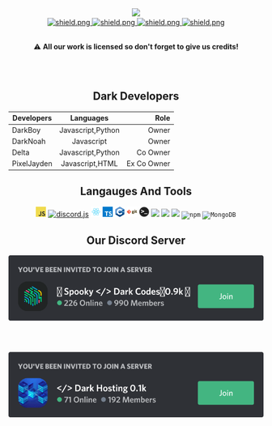   <center><a href="https://discord.com/assets/ef555bf639a11bd65ae3065263788bba.png"><img src="https://discord.com/assets/ef555bf639a11bd65ae3065263788bba.png"></a></center>

 <div align=center>

  <a href="https://discord.gg/SaGJ8hz">
    <img src="https://discordapp.com/api/guilds/733807204938940447/widget.png?style=shield" alt="shield.png">
  </a>
 
 <a href="https://github.com/TeamDarkDevs">
    <img src="https://img.shields.io/badge/discord.js-v12.3.1-blue.svg?logo=npm" alt="shield.png">
  </a>
  
  
  <a href="https://github.com/TeamDarkDevs/DarkDevelopers/LISENCE">
    <img src="https://img.shields.io/badge/license-GNU%20GPL%20v3-green" alt="shield.png">
  </a>
  
    
  <a href="https://github.com/TeamDarkDevs/DarkDevelopers">
    <img src="https://visitors-badge.glitch.me/badge?page_id=TeamDarkDevs.TeamDarkDevs" alt="shield.png">
  </a>
  
  
<br>
<br>

 :warning: **All our work is licensed so don't forget to give us credits!**

<br><br>

## Dark Developers 

| Developers    | Languages         | Role        |
| ------------- |:-----------------:| -----------:|
| DarkBoy       | Javascript,Python | Owner       |
| DarkNoah      | Javascript        | Owner       |
| Delta         | Javascript,Python | Co Owner    |
| PixelJayden   | Javascript,HTML   | Ex Co Owner |

## Langauges And Tools


<code><img height="20" src="https://raw.githubusercontent.com/github/explore/80688e429a7d4ef2fca1e82350fe8e3517d3494d/topics/javascript/javascript.png"></code>
<a href="https://discord.js.org"><img src="https://cdn.discordapp.com/attachments/740865034887888996/740865173065170994/logo-square.png" width="20" alt="discord.js" /></a>
<code><img height="20" src="https://raw.githubusercontent.com/github/explore/80688e429a7d4ef2fca1e82350fe8e3517d3494d/topics/react/react.png"></code>
<code><img height="20" src="https://raw.githubusercontent.com/github/explore/80688e429a7d4ef2fca1e82350fe8e3517d3494d/topics/typescript/typescript.png"></code>
<code><img height="20" src="https://raw.githubusercontent.com/github/explore/80688e429a7d4ef2fca1e82350fe8e3517d3494d/topics/cpp/cpp.png"></code>
<code><img height="20" src="https://raw.githubusercontent.com/github/explore/80688e429a7d4ef2fca1e82350fe8e3517d3494d/topics/git/git.png"></code>
<code><img height="20" src="https://raw.githubusercontent.com/github/explore/80688e429a7d4ef2fca1e82350fe8e3517d3494d/topics/terminal/terminal.png"></code>
<code><img height="20" src="https://img.shields.io/badge/-Nodejs-43853d?style=flat-square&logo=Node.js&logoColor=white"/></code>
<code><img height="20" src="https://img.shields.io/badge/-HTML5-E34F26?style=flat-square&logo=html5&logoColor=white" /></code>
<code><img height="20" src="https://img.shields.io/badge/-Heroku-430098?style=flat-square&logo=heroku&logoColor=white" /></code>
<code><img alt="npm" src="https://img.shields.io/badge/-NPM-CB3837?style=flat-square&logo=npm&logoColor=white" /></code>
<code><img alt="MongoDB" src="https://img.shields.io/badge/-MongoDB-13aa52?style=flat-square&logo=mongodb&logoColor=white" /></code>

## Our Discord Server 

<a href="https://discord.gg/C7jxv8Z">
  <img src="devs.svg" align="center">
</a>

<br><br>

<a href="https://discord.gg/cJEx49">
  <img src="cJEx49.svg" align="center">
</a>




